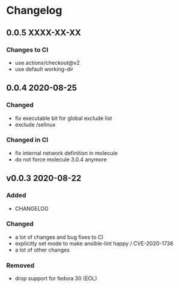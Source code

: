 # Changelog

## 0.0.5 XXXX-XX-XX

### Changes to CI

- use actions/checkout@v2
- use default working-dir

## 0.0.4 2020-08-25

### Changed

- fix executable bit for global exclude list
- exclude /selinux

### Changed in CI

- fix internal network definition in molecule
- do not force molecule 3.0.4 anymore

## v0.0.3 2020-08-22

### Added

- CHANGELOG

### Changed

- a lot of changes and bug fixes to CI
- explicitly set mode to make ansible-lint happy / CVE-2020-1736
- a lot of other changes

### Removed

- drop support for fedora 30 (EOL)
